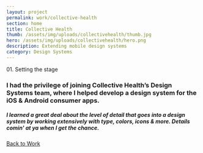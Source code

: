 ```yaml
---
layout: project
permalink: work/collective-health
section: home
title: Collective Health
thumb: /assets/img/uploads/collectivehealth/thumb.jpg
hero: /assets/img/uploads/collectivehealth/hero.png
description: Extending mobile design systems
category: Design Systems
---
```


<p class="subhead">01. Setting the stage</p>

### I had the privilege of joining Collective Health’s Design Systems team, where I helped develop a design system for the iOS & Android consumer apps.

##### I learned a great deal about the level of detail that goes into a design system by working extensively with type, colors, icons & more. Details comin' at ya when I get the chance.


<a href="/">Back to Work</a>
